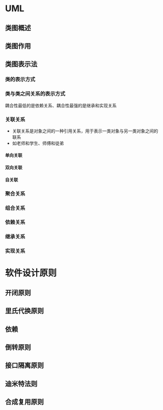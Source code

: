 # UML

## 类图概述



## 类图作用



## 类图表示法

### 类的表示方式

### 类与类之间关系的表示方式

耦合性最低的是依赖关系、耦合性最强的是继承和实现关系

### 关联关系

- 关联关系是对象之间的一种引用关系，用于表示一类对象与另一类对象之间的联系
- 如老师和学生、师傅和徒弟

#### 单向关联

#### 双向关联

#### 自关联

### 聚合关系

### 组合关系

### 依赖关系

### 继承关系

### 实现关系



# 软件设计原则

## 开闭原则



## 里氏代换原则



## 依赖

## 倒转原则



## 接口隔离原则



## 迪米特法则



## 合成复用原则





















